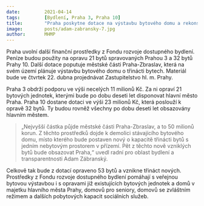 ```yaml
---
date:         2021-04-14
tags:         [Bydlení, Praha 3, Praha 10]
title:        "Praha poskytne dotace na výstavbu bytového domu a rekonstrukce bytového fondu městských částí"
image: 	      posts/adam-zabransky-7.jpg
author:       MHMP
---
```


Praha uvolní další finanční prostředky z Fondu rozvoje dostupného bydlení. Peníze budou použity na opravu 21 bytů spravovaných Prahou 3 a 32 bytů Prahy 10. Další dotace poputuje městské části Praha-Zbraslav, která na svém území plánuje výstavbu bytového domu o třinácti bytech. Materiál bude ve čtvrtek 22. dubna projednávat Zastupitelstvo hl. m. Prahy.

Praha 3 obdrží podporu ve výši necelých 11 milionů Kč. Za ni opraví 21 bytových jednotek, kterými bude po dobu deseti let disponovat hlavní město Praha. Praha 10 dostane dotaci ve výši 23 milionů Kč, která poslouží k opravě 32 bytů. Ty budou rovněž všechny po dobu deseti let obsazovány hlavním městem.

> „Nejvyšší částka půjde městské části Praha-Zbraslav, a to 50 milionů korun.  Z těchto prostředků dojde k demolici stávajícího bytového domu, místo kterého bude postaven nový o kapacitě třinácti bytů s jedním nebytovým prostorem v přízemí. Pět z těchto nově vzniklých bytů bude obsazovat Praha,“ uvedl radní pro oblast bydlení a transparentnosti Adam Zábranský.

Celkově tak bude z dotací opraveno 53 bytů a vznikne třináct nových. Prostředky z Fondu rozvoje dostupného bydlení pomáhají s veřejnou bytovou výstavbou i s opravami již existujících bytových jednotek a domů v majetku hlavního města Prahy, domovů pro seniory, domovů se zvláštním režimem a dalších pobytových kapacit sociálních služeb.

